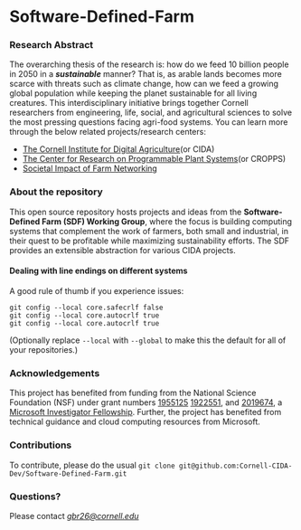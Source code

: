 # Software-Defined-Farm 

### Research Abstract
The overarching thesis of the research is: how do we feed 10 billion people in
2050 in a __*sustainable*__ manner? That is, as arable lands becomes more scarce
with threats such as climate change, how can we feed a growing global population
while keeping the planet sustainable for all living creatures.
This interdisciplinary initiative brings together Cornell researchers from
engineering, life, social, and agricultural sciences to solve the most pressing
questions facing agri-food systems. You can learn more through the below related
projects/research centers:

- [The Cornell Institute for Digital Agriculture](https://www.digitalagriculture.cornell.edu/ "CIDA website")(or CIDA)
- [The Center for Research on Programmable Plant Systems](https://cropps.cornell.edu "CROPPS website")(or CROPPS)
- [Societal Impact of Farm Networking](https://sites.coecis.cornell.edu/farmnetworkingimpact/ "website for research on farm netowrking")

### About the repository
This open source repository hosts projects and ideas from the __Software-Defined
Farm (SDF) Working Group__, where the focus is building computing systems that
complement the work of farmers, both small and industrial, in their quest to be
profitable while maximizing sustainability efforts. The SDF provides an extensible
abstraction for various CIDA projects.

#### Dealing with line endings on different systems

A good rule of thumb if you experience issues:

```
git config --local core.safecrlf false
git config --local core.autocrlf true
git config --local core.autocrlf true
```

(Optionally replace `--local` with `--global` to make this the default for all of
your repositories.)

### Acknowledgements
This project has benefited from funding from the National Science Foundation
(NSF) under grant numbers
[1955125](https://www.nsf.gov/awardsearch/showAward?AWD_ID=1955125&HistoricalAwards=false)
[1922551](https://www.nsf.gov/awardsearch/showAward?AWD\_ID=1922551&HistoricalAwards=false]),
and [2019674](https://www.nsf.gov/awardsearch/showAward?AWD_ID=2019674&HistoricalAwards=false),
a [Microsoft Investigator Fellowship](https://www.microsoft.com/en-us/research/academic-program/microsoft-investigator-fellowship/fellowship-recipients/).
Further, the project has benefited from technical guidance and cloud computing
resources from Microsoft.

### Contributions
To contribute, please do the usual `git clone
git@github.com:Cornell-CIDA-Dev/Software-Defined-Farm.git`

### Questions?
Please contact _*gbr26@cornell.edu*_
